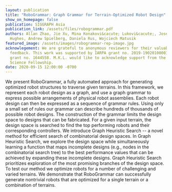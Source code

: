 ```yaml
---
layout: publication
title: "RoboGrammar: Graph Grammar for Terrain-Optimized Robot Design"
show_on_homepage: false
publication: SIGGRAPH Asia
publication_link: /assets/files/robogrammar.pdf
authors: Allan Zhao, Jie Xu, Mina Konakovi&cacute; Lukovi&cacute;, Josephine
  Hughes, Andrew Spielberg, Daniela Rus, Wojciech Matusik
featured_image: /assets/images/robogrammar-rep-image.jpg
acknowlegement: We are grateful to anonymous reviewers for their valuable
  feedback. This work was supported by IARPA grant no. 2019-19020100001 and NSF
  grant no. 1644558. M.K.L. would like to acknowledge support from the Schmidt
  Science Fellowship.
date: 2020-09-15 12:00:00 -0700
---
```


We present RoboGrammar, a fully automated approach for generating optimized robot structures to traverse given terrains. In this framework, we represent each robot design as a graph, and use a graph grammar to express possible arrangements of physical robot assemblies. Each robot design can then be expressed as a sequence of grammar rules. Using only a small set of rules our grammar can describe hundreds of thousands of possible robot designs. The construction of the grammar limits the design space to designs that can be fabricated. For a given input terrain, the design space is searched to find the top performing robots and their corresponding controllers. We introduce Graph Heuristic Search -- a novel method for efficient search of combinatorial design spaces. In Graph Heuristic Search, we explore the design space while simultaneously learning a function that maps incomplete designs (e.g., nodes in the combinatorial search tree) to the best performance values that can be achieved by expanding these incomplete designs. Graph Heuristic Search prioritizes exploration of the most promising branches of the design space. To test our method we optimize robots for a number of challenging and varied terrains. We demonstrate that RoboGrammar can successfully generate nontrivial robots that are optimized for a single terrain or a combination of terrains.